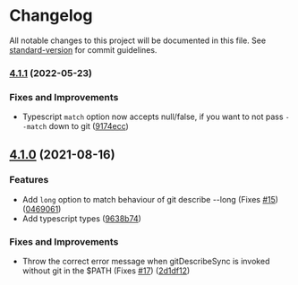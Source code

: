 # Changelog

All notable changes to this project will be documented in this file. See [standard-version](https://github.com/conventional-changelog/standard-version) for commit guidelines.

### [4.1.1](https://github.com/tvdstaaij/node-git-describe/compare/v4.1.0...v4.1.1) (2022-05-23)


### Fixes and Improvements

* Typescript `match` option now accepts null/false, if you want to not pass `--match` down to git ([9174ecc](https://github.com/tvdstaaij/node-git-describe/commit/9174eccd32e280cae8197c22f82d566ce2c08100))

## [4.1.0](https://github.com/tvdstaaij/node-git-describe/compare/v4.0.4...v4.1.0) (2021-08-16)


### Features

* Add `long` option to match behaviour of git describe --long (Fixes [#15](https://github.com/tvdstaaij/node-git-describe/issues/15)) ([0469061](https://github.com/tvdstaaij/node-git-describe/commit/046906171c9db8585577bdc1cd827edd69363ca7))
* Add typescript types ([9638b74](https://github.com/tvdstaaij/node-git-describe/commit/9638b7447a9e346f7e8ac678d8bbe2770ea65abd))


### Fixes and Improvements

* Throw the correct error message when gitDescribeSync is invoked without git in the $PATH (Fixes [#17](https://github.com/tvdstaaij/node-git-describe/issues/17)) ([2d1df12](https://github.com/tvdstaaij/node-git-describe/commit/2d1df12e15751ba079dd3a4b623ecbe10df0db91))
